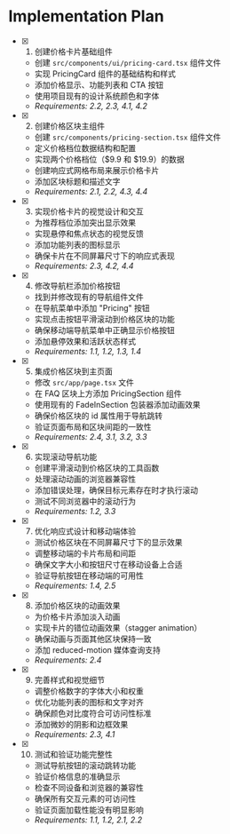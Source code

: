 # Implementation Plan

- [x] 1. 创建价格卡片基础组件

  - 创建 `src/components/ui/pricing-card.tsx` 组件文件
  - 实现 PricingCard 组件的基础结构和样式
  - 添加价格显示、功能列表和 CTA 按钮
  - 使用项目现有的设计系统颜色和字体
  - _Requirements: 2.2, 2.3, 4.1, 4.2_

- [x] 2. 创建价格区块主组件

  - 创建 `src/components/pricing-section.tsx` 组件文件
  - 定义价格档位数据结构和配置
  - 实现两个价格档位（$9.9 和 $19.9）的数据
  - 创建响应式网格布局来展示价格卡片
  - 添加区块标题和描述文字
  - _Requirements: 2.1, 2.2, 4.3, 4.4_

- [x] 3. 实现价格卡片的视觉设计和交互

  - 为推荐档位添加突出显示效果
  - 实现悬停和焦点状态的视觉反馈
  - 添加功能列表的图标显示
  - 确保卡片在不同屏幕尺寸下的响应式表现
  - _Requirements: 2.3, 4.2, 4.4_

- [x] 4. 修改导航栏添加价格按钮

  - 找到并修改现有的导航组件文件
  - 在导航菜单中添加 "Pricing" 按钮
  - 实现点击按钮平滑滚动到价格区块的功能
  - 确保移动端导航菜单中正确显示价格按钮
  - 添加悬停效果和活跃状态样式
  - _Requirements: 1.1, 1.2, 1.3, 1.4_

- [x] 5. 集成价格区块到主页面

  - 修改 `src/app/page.tsx` 文件
  - 在 FAQ 区块上方添加 PricingSection 组件
  - 使用现有的 FadeInSection 包装器添加动画效果
  - 确保价格区块的 id 属性用于导航跳转
  - 验证页面布局和区块间距的一致性
  - _Requirements: 2.4, 3.1, 3.2, 3.3_

- [x] 6. 实现滚动导航功能

  - 创建平滑滚动到价格区块的工具函数
  - 处理滚动动画的浏览器兼容性
  - 添加错误处理，确保目标元素存在时才执行滚动
  - 测试不同浏览器中的滚动行为
  - _Requirements: 1.2, 3.3_

- [x] 7. 优化响应式设计和移动端体验

  - 测试价格区块在不同屏幕尺寸下的显示效果
  - 调整移动端的卡片布局和间距
  - 确保文字大小和按钮尺寸在移动设备上合适
  - 验证导航按钮在移动端的可用性
  - _Requirements: 1.4, 2.5_

- [x] 8. 添加价格区块的动画效果

  - 为价格卡片添加淡入动画
  - 实现卡片的错位动画效果（stagger animation）
  - 确保动画与页面其他区块保持一致
  - 添加 reduced-motion 媒体查询支持
  - _Requirements: 2.4_

- [x] 9. 完善样式和视觉细节

  - 调整价格数字的字体大小和权重
  - 优化功能列表的图标和文字对齐
  - 确保颜色对比度符合可访问性标准
  - 添加微妙的阴影和边框效果
  - _Requirements: 2.3, 4.1_

- [x] 10. 测试和验证功能完整性
  - 测试导航按钮的滚动跳转功能
  - 验证价格信息的准确显示
  - 检查不同设备和浏览器的兼容性
  - 确保所有交互元素的可访问性
  - 验证页面加载性能没有明显影响
  - _Requirements: 1.1, 1.2, 2.1, 2.2_
